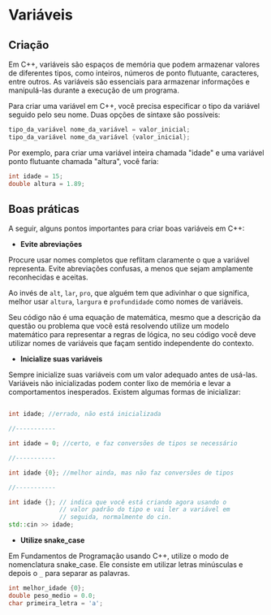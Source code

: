 # Variáveis

## Criação

Em C++, variáveis são espaços de memória que podem armazenar valores de diferentes tipos, como inteiros, números de ponto flutuante, caracteres, entre outros. As variáveis são essenciais para armazenar informações e manipulá-las durante a execução de um programa.

Para criar uma variável em C++, você precisa especificar o tipo da variável seguido pelo seu nome. Duas opções de sintaxe são possíveis:

```cpp
tipo_da_variável nome_da_variável = valor_inicial;
tipo_da_variável nome_da_variável {valor_inicial};
```

Por exemplo, para criar uma variável inteira chamada "idade" e uma variável ponto flutuante chamada "altura", você faria:

```cpp
int idade = 15;
double altura = 1.89;
```

## Boas práticas

A seguir, alguns pontos importantes para criar boas variáveis em C++:

- **Evite abreviações**

Procure usar nomes completos que reflitam claramente o que a variável representa. Evite abreviações confusas, a menos que sejam amplamente reconhecidas e aceitas.

Ao invés de `alt`, `lar`, `pro`, que alguém tem que adivinhar o que significa, melhor usar `altura`, `largura` e `profundidade` como nomes de variáveis.

Seu código não é uma equação de matemática, mesmo que a descrição da questão ou problema que você está resolvendo utilize um modelo matemático para representar a regras de lógica, no seu código você deve utilizar nomes de variáveis que façam sentido independente do contexto.

- **Inicialize suas variáveis**

Sempre inicialize suas variáveis com um valor adequado antes de usá-las. Variáveis não inicializadas podem conter lixo de memória e levar a comportamentos inesperados. Existem algumas formas de inicializar:

```cpp

int idade; //errado, não está inicializada

//-----------

int idade = 0; //certo, e faz conversões de tipos se necessário

//-----------

int idade {0}; //melhor ainda, mas não faz conversões de tipos

//-----------

int idade {}; // indica que você está criando agora usando o
              // valor padrão do tipo e vai ler a variável em 
              // seguida, normalmente do cin.
std::cin >> idade;
```

- **Utilize snake_case**

Em Fundamentos de Programação usando C++, utilize o modo de nomenclatura snake_case. Ele consiste em utilizar letras minúsculas e depois o `_` para separar as palavras.

```cpp
int melhor_idade {0};
double peso_medio = 0.0;
char primeira_letra = 'a';
```
